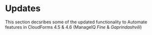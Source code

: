 # Updates

This section decsribes some of the updated functionality to Automate features in CloudForms 4.5 & 4.6 (ManageIQ *Fine* & *Gaprindashvili*)